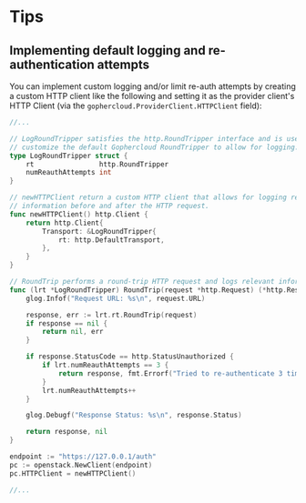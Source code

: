 # Tips

## Implementing default logging and re-authentication attempts

You can implement custom logging and/or limit re-auth attempts by creating a custom HTTP client
like the following and setting it as the provider client's HTTP Client (via the
`gophercloud.ProviderClient.HTTPClient` field):

```go
//...

// LogRoundTripper satisfies the http.RoundTripper interface and is used to
// customize the default Gophercloud RoundTripper to allow for logging.
type LogRoundTripper struct {
	rt                http.RoundTripper
	numReauthAttempts int
}

// newHTTPClient return a custom HTTP client that allows for logging relevant
// information before and after the HTTP request.
func newHTTPClient() http.Client {
	return http.Client{
		Transport: &LogRoundTripper{
			rt: http.DefaultTransport,
		},
	}
}

// RoundTrip performs a round-trip HTTP request and logs relevant information about it.
func (lrt *LogRoundTripper) RoundTrip(request *http.Request) (*http.Response, error) {
	glog.Infof("Request URL: %s\n", request.URL)

	response, err := lrt.rt.RoundTrip(request)
	if response == nil {
		return nil, err
	}

	if response.StatusCode == http.StatusUnauthorized {
		if lrt.numReauthAttempts == 3 {
			return response, fmt.Errorf("Tried to re-authenticate 3 times with no success.")
		}
		lrt.numReauthAttempts++
	}

	glog.Debugf("Response Status: %s\n", response.Status)

	return response, nil
}

endpoint := "https://127.0.0.1/auth"
pc := openstack.NewClient(endpoint)
pc.HTTPClient = newHTTPClient()

//...
```
